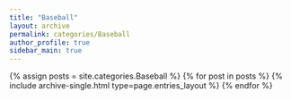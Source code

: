 ```yaml
---
title: "Baseball"
layout: archive
permalink: categories/Baseball
author_profile: true
sidebar_main: true
---
```



{% assign posts = site.categories.Baseball %}
{% for post in posts %} {% include archive-single.html type=page.entries_layout %} {% endfor %}